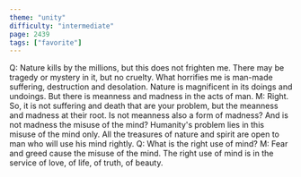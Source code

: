 ```yaml
---
theme: "unity"
difficulty: "intermediate"
page: 2439
tags: ["favorite"]
---
```


Q: Nature kills by the millions, but this does not frighten me. There may be tragedy or mystery in it, but no cruelty. What horrifies me is man-made suffering, destruction and desolation. Nature is magnificent in its doings and undoings. But there is meanness and madness in the acts of man. M: Right. So, it is not suffering and death that are your problem, but the meanness and madness at their root. Is not meanness also a form of madness? And is not madness the misuse of the mind? Humanity's problem lies in this misuse of the mind only. All the treasures of nature and spirit are open to man who will use his mind rightly. Q: What is the right use of mind? M: Fear and greed cause the misuse of the mind. The right use of mind is in the service of love, of life, of truth, of beauty.